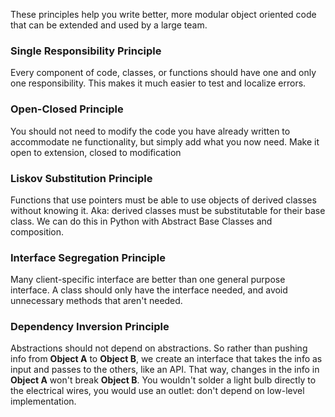

These principles help you write better, more modular object oriented code that can be extended and used by a large team.


### Single Responsibility Principle
Every component of code, classes, or functions should have one and only one responsibility. This makes it much easier to test and localize errors.


### Open-Closed Principle
You should not need to modify the code you have already written to accommodate ne functionality, but simply add what you now need. Make it open to extension, closed to modification


### Liskov Substitution Principle
Functions that use pointers must be able to use objects of derived classes without knowing it. Aka: derived classes must be substitutable for their base class. We can do this in Python with Abstract Base Classes and composition.


### Interface Segregation Principle
Many client-specific interface are better than one general purpose interface. A class should only have the interface needed, and avoid unnecessary methods that aren't needed.


### Dependency Inversion Principle
Abstractions should not depend on abstractions. So rather than pushing info from **Object A** to **Object B**, we create an interface that takes the info as input and passes to the others, like an API. That way, changes in the info in **Object A**  won't break **Object B**. You wouldn't solder a light bulb directly to the electrical wires, you would use an outlet: don't depend on low-level implementation.
